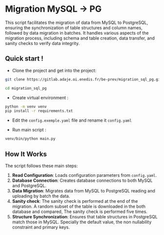 # Migration MySQL -> PG

This script facilitates the migration of data from MySQL to PostgreSQL, ensuring the synchronization of table structures and column names, followed by data migration in batches. It handles various aspects of the migration process, including schema and table creation, data transfer, and sanity checks to verify data integrity.

## Quick start ! 

- Clone the project and get into the project: 

```bash
git clone https://gitlab.adaje.oi.enedis.fr/be-prev/migration_sql_pg.git

cd migration_sql_pg
```

- Create virtual environment : 

```bash
python -m venv venv
pip install -r requirements.txt
```

- Edit the `config.exemple.yaml` file and rename it `config.yaml`

- Run main script : 

```bash
venv/bin/python main.py
```

## How It Works

The script follows these main steps:

1. **Read Configuration**: Loads configuration parameters from `config.yaml`.
2. **Database Connection**: Creates database connections to both MySQL and PostgreSQL.
3. **Data Migration**: Migrates data from MySQL to PostgreSQL reading and uploading by batch the data.
4. **Sanity check**: The sanity check is performed at the end of the migration. A random subset of the table is downloaded in the both database and compared, The sanity check is performed five times.
5. **Structure Synchronization**: Ensures that table structures in PostgreSQL match those in MySQL. Specially the default value, the non nullability constraint and primary keys. 
